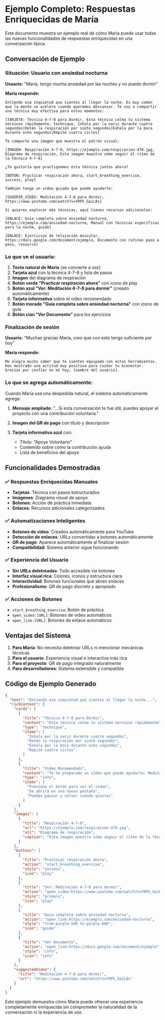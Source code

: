 # Ejemplo Completo: Respuestas Enriquecidas de María

Este documento muestra un ejemplo real de cómo María puede usar todas las nuevas funcionalidades de respuestas enriquecidas en una conversación típica.

## Conversación de Ejemplo

### Situación: Usuario con ansiedad nocturna

**Usuario:** "María, tengo mucha ansiedad por las noches y no puedo dormir"

**María responde:**
```
Entiendo esa inquietud que sientes al llegar la noche. Es muy común que la mente se acelere cuando queremos descansar. Te voy a compartir una técnica muy efectiva para estos momentos:

[TARJETA: Técnica 4-7-8 para Dormir, Esta técnica calma tu sistema nervioso rápidamente, technique, Inhala por la nariz durante cuatro segundos|Retén la respiración por siete segundos|Exhala por la boca durante ocho segundos|Repite cuatro ciclos]

Te comparto una imagen que muestra el patrón visual:

[IMAGEN: Respiración 4-7-8, https://ejemplo.com/respiracion-478.jpg, Diagrama de respiración, Esta imagen muestra cómo seguir el ritmo de la técnica 4-7-8]

¿Te gustaría que practiquemos esta técnica juntos ahora?

[BOTON: Practicar respiración ahora, start_breathing_exercise, success, play]

También tengo un video guiado que puede ayudarte:

[SUGERIR_VIDEO: Meditación 4-7-8 para dormir, https://www.youtube.com/watch?v=YRPh_GaiL8s]

Si quieres explorar más técnicas, aquí tienes recursos adicionales:

[ENLACE: Guía completa sobre ansiedad nocturna, https://ejemplo.com/ansiedad-nocturna, Manual con técnicas específicas para la noche, guide]

[ENLACE: Ejercicios de relajación muscular, https://docs.google.com/document/ejemplo, Documento con rutinas paso a paso, resource]
```

### Lo que ve el usuario:

1. **Texto natural de María** (se convierte a voz)
2. **Tarjeta azul** con la técnica 4-7-8 y lista de pasos
3. **Imagen** del diagrama de respiración
4. **Botón verde "Practicar respiración ahora"** con icono de play
5. **Botón azul "Ver: Meditación 4-7-8 para dormir"** (creado automáticamente)
6. **Tarjeta informativa** sobre el video recomendado
7. **Botón morado "Guía completa sobre ansiedad nocturna"** con icono de guía
8. **Botón cian "Ver Documento"** para los ejercicios

### Finalización de sesión

**Usuario:** "Muchas gracias María, creo que con esto tengo suficiente por hoy"

**María responde:**
```
Me alegra mucho saber que te sientes equipado con estas herramientas. Has mostrado una actitud muy positiva para cuidar tu bienestar. Gracias por confiar en mí hoy, [nombre del usuario].
```

### Lo que se agrega automáticamente:

Cuando María usa una despedida natural, el sistema automáticamente agrega:

1. **Mensaje ampliado:** "...Si esta conversación te fue útil, puedes apoyar el proyecto con una contribución voluntaria."

2. **Imagen del QR de pago** con título y descripción

3. **Tarjeta informativa azul** con:
   - Título: "Apoyo Voluntario"
   - Contenido sobre cómo la contribución ayuda
   - Lista de beneficios del apoyo

## Funcionalidades Demostradas

### ✅ Respuestas Enriquecidas Manuales
- **Tarjetas**: Técnica con pasos estructurados
- **Imágenes**: Diagrama visual de apoyo
- **Botones**: Acción de práctica inmediata
- **Enlaces**: Recursos adicionales categorizados

### ✅ Automatizaciones Inteligentes
- **Botones de video**: Creados automáticamente para YouTube
- **Detección de enlaces**: URLs convertidas a botones automáticamente
- **QR de pago**: Aparece automáticamente al finalizar sesión
- **Compatibilidad**: Sistema anterior sigue funcionando

### ✅ Experiencia del Usuario
- **Sin URLs deletreadas**: Todo accesible via botones
- **Interfaz visual rica**: Colores, iconos y estructura clara
- **Interactividad**: Botones funcionales que abren enlaces
- **Profesionalismo**: QR de pago discreto y apropiado

### ✅ Acciones de Botones
- `start_breathing_exercise`: Botón de práctica
- `open_video:[URL]`: Botones de video automáticos
- `open_link:[URL]`: Botones de enlace automáticos

## Ventajas del Sistema

1. **Para María**: No necesita deletrear URLs ni mencionar mecánicas técnicas
2. **Para el usuario**: Experiencia visual e interactiva más rica
3. **Para el proyecto**: QR de pago integrado naturalmente
4. **Para desarrolladores**: Sistema extensible y compatible

## Código de Ejemplo Generado

```json
{
  "text": "Entiendo esa inquietud que sientes al llegar la noche...",
  "richContent": {
    "cards": [
      {
        "title": "Técnica 4-7-8 para Dormir",
        "content": "Esta técnica calma tu sistema nervioso rápidamente",
        "type": "technique",
        "items": [
          "Inhala por la nariz durante cuatro segundos",
          "Retén la respiración por siete segundos",
          "Exhala por la boca durante ocho segundos",
          "Repite cuatro ciclos"
        ]
      },
      {
        "title": "Video Recomendado",
        "content": "Te he preparado un video que puede ayudarte: Meditación 4-7-8 para dormir",
        "type": "info",
        "items": [
          "Presiona el botón para ver el video",
          "Se abrirá en una nueva pestaña",
          "Puedes pausar y volver cuando quieras"
        ]
      }
    ],
    "images": [
      {
        "title": "Respiración 4-7-8",
        "url": "https://ejemplo.com/respiracion-478.jpg",
        "alt": "Diagrama de respiración",
        "caption": "Esta imagen muestra cómo seguir el ritmo de la técnica 4-7-8"
      }
    ],
    "buttons": [
      {
        "title": "Practicar respiración ahora",
        "action": "start_breathing_exercise",
        "style": "success",
        "icon": "play"
      },
      {
        "title": "Ver: Meditación 4-7-8 para dormir",
        "action": "open_video:https://www.youtube.com/watch?v=YRPh_GaiL8s",
        "style": "primary",
        "icon": "play"
      },
      {
        "title": "Guía completa sobre ansiedad nocturna",
        "action": "open_link:https://ejemplo.com/ansiedad-nocturna",
        "style": "from-purple-500 to-purple-600",
        "icon": "guide"
      },
      {
        "title": "Ver Documento",
        "action": "open_link:https://docs.google.com/document/ejemplo",
        "style": "info",
        "icon": "info"
      }
    ],
    "suggestedVideo": {
      "title": "Meditación 4-7-8 para dormir",
      "url": "https://www.youtube.com/watch?v=YRPh_GaiL8s"
    }
  }
}
```

Este ejemplo demuestra cómo María puede ofrecer una experiencia completamente enriquecida sin comprometer la naturalidad de la conversación ni la experiencia de voz. 